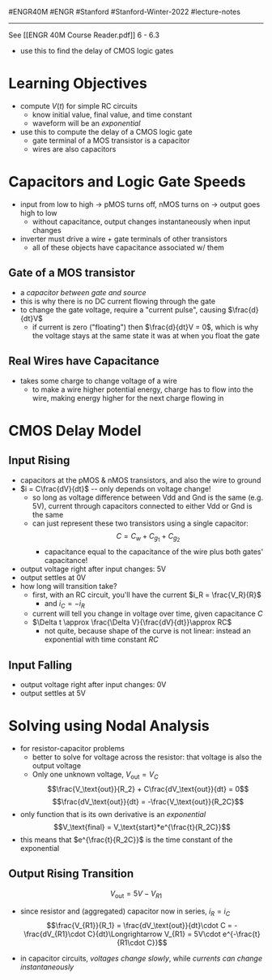 #ENGR40M #ENGR #Stanford #Stanford-Winter-2022 #lecture-notes 
___
See [[ENGR 40M Course Reader.pdf]] 6 - 6.3

- use this to find the delay of CMOS logic gates

# Learning Objectives
- compute $V(t)$ for simple RC circuits
	- know initial value, final value, and time constant
	- waveform will be an *exponential*
- use this to compute the delay of a CMOS logic gate
	- gate terminal of a MOS transistor is a capacitor
	- wires are also capacitors

# Capacitors and Logic Gate Speeds
- input from low to high $\to$ pMOS turns off, nMOS turns on $\to$ output goes high to low
	- without capacitance, output changes instantaneously when input changes
- inverter must drive a wire + gate terminals of other transistors
	- all of these objects have capacitance associated w/ them

## Gate of a MOS transistor
- a *capacitor between gate and source*
- this is why there is no DC current flowing through the gate
- to change the gate voltage, require a "current pulse", causing $\frac{d}{dt}V$
	- if current is zero ("floating") then $\frac{d}{dt}V = 0$, which is why the voltage stays at the same state it was at when you float the gate

## Real Wires have Capacitance
- takes some charge to change voltage of a wire
	- to make a wire higher potential energy, charge has to flow into the wire, making energy higher for the next charge flowing in

# CMOS Delay Model
## Input Rising
- capacitors at the pMOS & nMOS transistors, and also the wire to ground
- $i = C\frac{dV}{dt}$ -- only depends on voltage change!
	- so long as voltage difference between Vdd and Gnd is the same (e.g. 5V), current through capacitors connected to either Vdd or Gnd is the same
	- can just represent these two transistors using a single capacitor:
$$C = C_w + C_{g_1} + C_{g_2}$$
		- capacitance equal to the capacitance of the wire plus both gates' capacitance!
- output voltage right after input changes: 5V
- output settles at 0V
- how long will transition take?
	- first, with an RC circuit, you'll have the current $i_R = \frac{V_R}{R}$
		- and $i_C = -i_R$
	- current will tell you change in voltage over time, given capacitance $C$
	- $\Delta t \approx \frac{\Delta V}{\frac{dV}{dt}}\approx RC$
		- not quite, because shape of the curve is not linear: instead an exponential with time constant $RC$

## Input Falling
- output voltage right after input changes: 0V
- output settles at 5V

# Solving using Nodal Analysis
- for resistor-capacitor problems
	- better to solve for voltage across the resistor: that voltage is also the output voltage
	- Only one unknown voltage, $V_\text{out} = V_C$
$$\frac{V_\text{out}}{R_2} + C\frac{dV_\text{out}}{dt} = 0$$
$$\frac{dV_\text{out}}{dt} = -\frac{V_\text{out}}{R_2C}$$
- only function that is its own derivative is an *exponential*
$$V_\text{final} = V_\text{start}*e^{\frac{t}{R_2C}}$$
- this means that $e^{\frac{t}{R_2C}}$ is the time constant of the exponential

## Output Rising Transition
$$V_\text{out} = 5V - V_{R1}$$
- since resistor and (aggregated) capacitor now in series, $i_R = i_C$
$$\frac{V_{R1}}{R_1} = \frac{dV_\text{out}}{dt}\cdot C = -\frac{dV_{R1}\cdot C}{dt}\Longrightarrow V_{R1} = 5V\cdot e^{-\frac{t}{R1\cdot C}}$$

- in capacitor circuits, *voltages change slowly*, while *currents can change instantaneously*